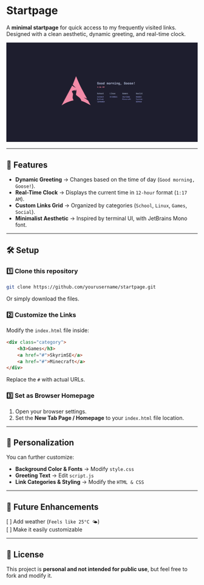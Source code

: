 # Startpage

A **minimal startpage** for quick access to my frequently visited links.  
Designed with a clean aesthetic, dynamic greeting, and real-time clock.

![Startpage Preview](screenshot.png)  

---

## 🚀 Features
- **Dynamic Greeting** → Changes based on the time of day (`Good morning, Goose!`).
- **Real-Time Clock** → Displays the current time in `12-hour` format (`1:17 AM`).
- **Custom Links Grid** → Organized by categories (`School`, `Linux`, `Games`, `Social`).
- **Minimalist Aesthetic** → Inspired by terminal UI, with JetBrains Mono font.

---

## 🛠️ Setup
### **1️⃣ Clone this repository**
```sh
git clone https://github.com/yourusername/startpage.git
```
Or simply download the files.

### **2️⃣ Customize the Links**
Modify the `index.html` file inside:
```html
<div class="category">
    <h3>Games</h3>
    <a href="#">SkyrimSE</a>
    <a href="#">Minecraft</a>
</div>
```
Replace the `#` with actual URLs.

### **3️⃣ Set as Browser Homepage**
1. Open your browser settings.
2. Set the **New Tab Page / Homepage** to your `index.html` file location.

---

## 🎨 Personalization
You can further customize:
- **Background Color & Fonts** → Modify `style.css`
- **Greeting Text** → Edit `script.js`
- **Link Categories & Styling** → Modify the `HTML & CSS`

---

## 🔮 Future Enhancements
[ ] Add weather (`Feels like 25°C 🌤`)  
[ ] Make it easily customizable

---

## 📜 License
This project is **personal and not intended for public use**, but feel free to fork and modify it.
